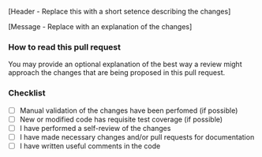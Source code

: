 [Header - Replace this with a short setence describing the changes]

[Message - Replace with an explanation of the changes]

### How to read this pull request
You may provide an optional explanation of the best way a review might
approach the changes that are being proposed in this pull request.

### Checklist
- [ ] Manual validation of the changes have been perfomed (if possible)
- [ ] New or modified code has requisite test coverage (if possible)
- [ ] I have performed a self-review of the changes
- [ ] I have made necessary changes and/or pull requests for documentation
- [ ] I have written useful comments in the code
